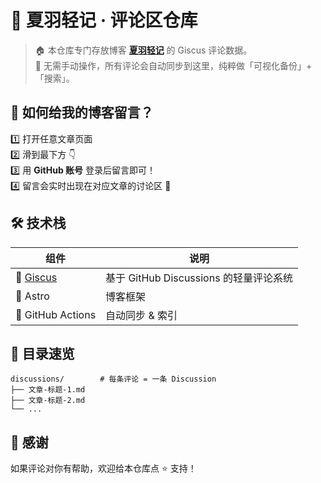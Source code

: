 # 💬 夏羽轻记 · 评论区仓库

> 🏠 本仓库专门存放博客 **[夏羽轻记](https://fuwari.vercel.app)** 的 Giscus 评论数据。  
> 📌 无需手动操作，所有评论会自动同步到这里，纯粹做「可视化备份」+「搜索」。

## 🚀 如何给我的博客留言？

1️⃣ 打开任意文章页面  
2️⃣ 滑到最下方 👇  
3️⃣ 用 **GitHub 账号** 登录后留言即可！  
4️⃣ 留言会实时出现在对应文章的讨论区 📨

## 🛠️ 技术栈

| 组件 | 说明 |
|---|---|
| 🌈 [Giscus](https://giscus.app/zh-CN) | 基于 GitHub Discussions 的轻量评论系统 |
| 📝 Astro | 博客框架 |
| 🚀 GitHub Actions | 自动同步 & 索引 |

## 📂 目录速览

```text
discussions/        # 每条评论 = 一条 Discussion
├── 文章-标题-1.md
├── 文章-标题-2.md
└── ...
```

## 🙌 感谢

如果评论对你有帮助，欢迎给本仓库点 ⭐️ 支持！
